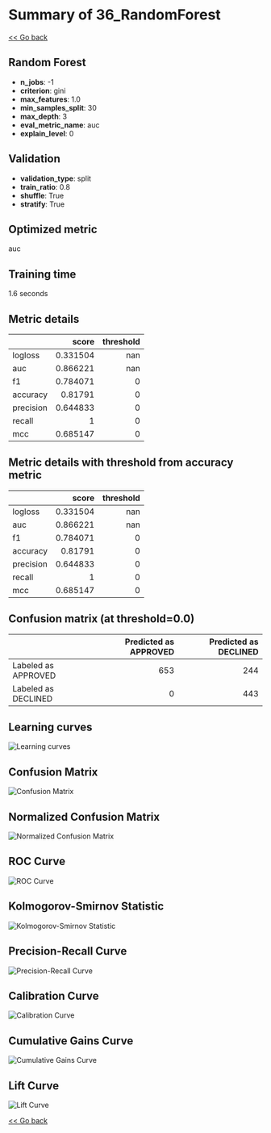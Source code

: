 # Summary of 36_RandomForest

[<< Go back](../README.md)


## Random Forest
- **n_jobs**: -1
- **criterion**: gini
- **max_features**: 1.0
- **min_samples_split**: 30
- **max_depth**: 3
- **eval_metric_name**: auc
- **explain_level**: 0

## Validation
 - **validation_type**: split
 - **train_ratio**: 0.8
 - **shuffle**: True
 - **stratify**: True

## Optimized metric
auc

## Training time

1.6 seconds

## Metric details
|           |    score |   threshold |
|:----------|---------:|------------:|
| logloss   | 0.331504 |         nan |
| auc       | 0.866221 |         nan |
| f1        | 0.784071 |           0 |
| accuracy  | 0.81791  |           0 |
| precision | 0.644833 |           0 |
| recall    | 1        |           0 |
| mcc       | 0.685147 |           0 |


## Metric details with threshold from accuracy metric
|           |    score |   threshold |
|:----------|---------:|------------:|
| logloss   | 0.331504 |         nan |
| auc       | 0.866221 |         nan |
| f1        | 0.784071 |           0 |
| accuracy  | 0.81791  |           0 |
| precision | 0.644833 |           0 |
| recall    | 1        |           0 |
| mcc       | 0.685147 |           0 |


## Confusion matrix (at threshold=0.0)
|                     |   Predicted as APPROVED |   Predicted as DECLINED |
|:--------------------|------------------------:|------------------------:|
| Labeled as APPROVED |                     653 |                     244 |
| Labeled as DECLINED |                       0 |                     443 |

## Learning curves
![Learning curves](learning_curves.png)
## Confusion Matrix

![Confusion Matrix](confusion_matrix.png)


## Normalized Confusion Matrix

![Normalized Confusion Matrix](confusion_matrix_normalized.png)


## ROC Curve

![ROC Curve](roc_curve.png)


## Kolmogorov-Smirnov Statistic

![Kolmogorov-Smirnov Statistic](ks_statistic.png)


## Precision-Recall Curve

![Precision-Recall Curve](precision_recall_curve.png)


## Calibration Curve

![Calibration Curve](calibration_curve_curve.png)


## Cumulative Gains Curve

![Cumulative Gains Curve](cumulative_gains_curve.png)


## Lift Curve

![Lift Curve](lift_curve.png)



[<< Go back](../README.md)
